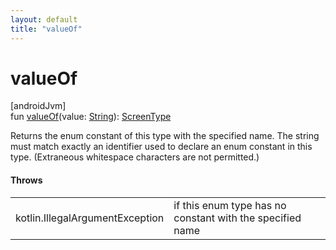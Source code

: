 ```yaml
---
layout: default
title: "valueOf"
---
```


# valueOf

[androidJvm]\
fun [valueOf](value-of.md)(value: [String](https://kotlinlang.org/api/core/kotlin-stdlib/kotlin/-string/index.html)): [ScreenType](index.md)

Returns the enum constant of this type with the specified name. The string must match exactly an identifier used to declare an enum constant in this type. (Extraneous whitespace characters are not permitted.)

#### Throws

| | |
|---|---|
| kotlin.IllegalArgumentException | if this enum type has no constant with the specified name |